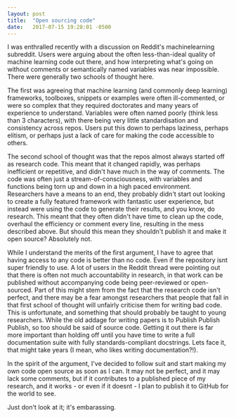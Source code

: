 ```yaml
---
layout: post
title:  "Open sourcing code"
date:   2017-07-15 19:28:01 -0500
---
```

I was enthralled recently with a discussion on Reddit's machinelearning subreddit. Users were arguing about the often less-than-ideal quality of machine learning code out there, and how interpreting what's going on without comments or semantically named variables was near impossible. 
There were generally two schools of thought here. 

The first was agreeing that machine learning (and commonly deep learning) frameworks, toolboxes, snippets or examples were often ill-commented, or were so complex that they required doctorates and many years of experience to understand. Variables were often named poorly (think less than 3 characters), with there being very little standardisation and consistency across repos. Users put this down to perhaps laziness, perhaps elitism, or perhaps just a lack of care for making the code accessible to others. 

The second school of thought was that the repos almost always started off as research code. This meant that it changed rapidly, was perhaps inefficient or repetitive, and didn't have much in the way of comments. The code was often just a stream-of-consciousness, with variables and functions being torn up and down in a high paced environment. Researchers have a means to an end, they probably didn't start out looking to create a fully featured framework with fantastic user experience, but instead were using the code to generate their results, and you know, do research. This meant that they often didn't have time to clean up the code, overhaul the efficiency or comment every line, resulting in the mess described above. But should this mean they shouldn't publish it and make it open source? Absolutely not.

While I understand the merits of the first argument, I have to agree that having access to any code is better than no code. Even if the repository isnt super friendly to use. A lot of users in the Reddit thread were pointing out that there is often not much accountability in research, in that work can be published without accompanying code being peer-reviewed or open-sourced. Part of this might stem from the fact that the research code isn't perfect, and there may be a fear amongst researchers that people that fall in that first school of thought will unfairly criticise them for writing bad code. This is unfortunate, and something that should probably be taught to young researchers. While the old addage for writing papers is to Publish Publish Publish, so too should be said of source code. Getting it out there is far more important than holding off until you have time to write a full documentation suite with fully standards-compliant docstrings. Lets face it, that might take years (I mean, who likes writing documentation?!).

In the spirit of the argument, I've decided to follow suit and start making my own code open source as soon as I can. It may not be perfect, and it may lack some comments, but if it contributes to a published piece of my research, and it works - or even if it doesnt - I plan to publish it to GitHub for the world to see.

Just don't look at it; it's embarassing.